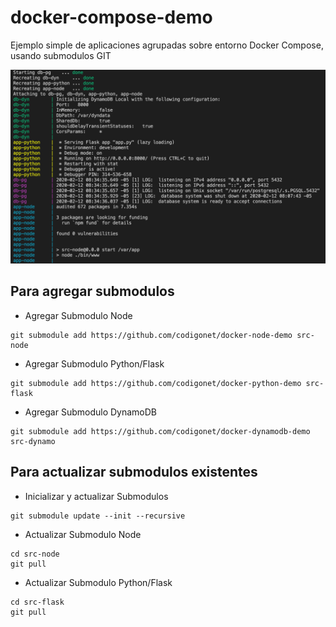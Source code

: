 # docker-compose-demo
Ejemplo simple de aplicaciones agrupadas sobre entorno Docker Compose, usando submodulos GIT

![Docker Compose + Submódulos GIT](docker-compose.png)

## Para agregar submodulos

- Agregar Submodulo Node
```
git submodule add https://github.com/codigonet/docker-node-demo src-node
```

- Agregar Submodulo Python/Flask
```
git submodule add https://github.com/codigonet/docker-python-demo src-flask
```

- Agregar Submodulo DynamoDB
```
git submodule add https://github.com/codigonet/docker-dynamodb-demo src-dynamo
```

## Para actualizar submodulos existentes

- Inicializar y actualizar Submodulos
```
git submodule update --init --recursive
```

- Actualizar Submodulo Node
```
cd src-node
git pull
```

- Actualizar Submodulo Python/Flask
```
cd src-flask
git pull
```
